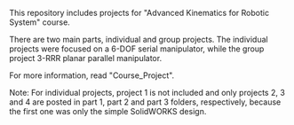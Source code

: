 This repository includes projects for "Advanced Kinematics for Robotic System" course.

There are two main parts, individual and group projects. 
The individual projects were focused on a 6-DOF serial manipulator, while the group project 3-RRR planar parallel manipulator.

For more information, read "Course_Project".

Note: For individual projects, project 1 is not included and only projects 2, 3 and 4 are posted in part 1, part 2 and part 3 folders, respectively, because the first one was only the simple SolidWORKS design. 
